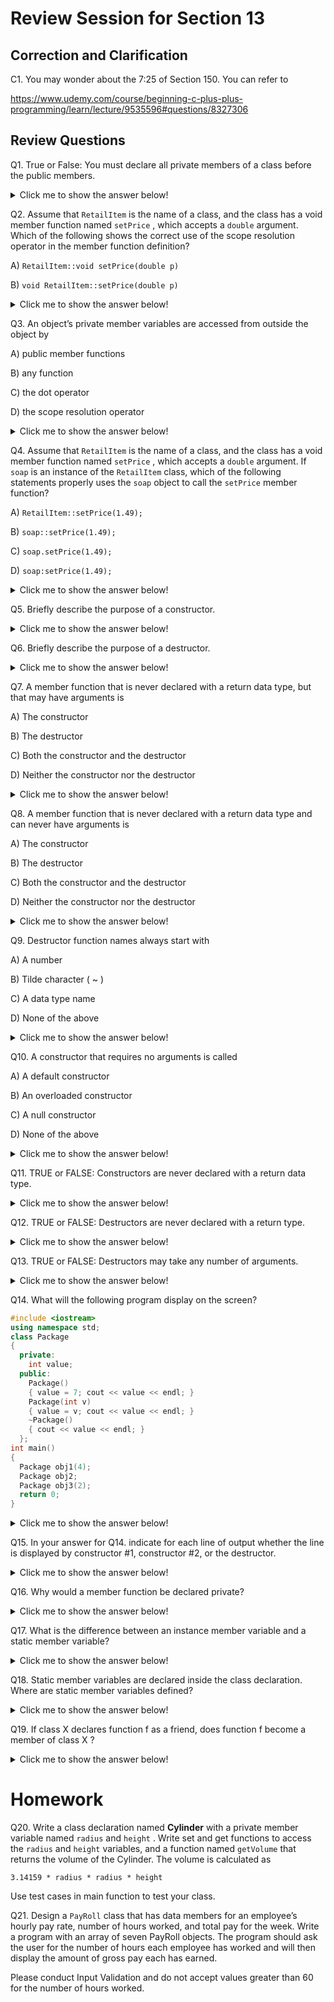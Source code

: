 
# Review Session for Section 13

## Correction and Clarification
C1. You may wonder about the 7:25 of Section 150. You can refer to

https://www.udemy.com/course/beginning-c-plus-plus-programming/learn/lecture/9535596#questions/8327306

## Review Questions

Q1. True or False: You must declare all private members of a class before the public members.

<details>

<summary> Click me to show the answer below!</summary>

False. There is no rule requiring you to declare private members before public members. For example, the `Rectangle` class could be declared as follows:
``` cpp
class Rectangle
{
public:
  void setWidth(double);
  void setLength(double);
  double getWidth() const;
  double getLength() const;
  double getArea() const;
private:
  double width;
  double length;
};
```
In addition, it is not required that all members of the same access specification be declared in the same place. Here is yet another declaration of the `Rectangle` class.
``` cpp
class Rectangle
{
private:
  double width;
public:
  void setWidth(double);
  void setLength(double);
  double getWidth() const;
  double getLength() const;
  double getArea() const;
private:
  double length;
};
```
</details>

Q2. Assume that `RetailItem` is the name of a class, and the class has a void member function named `setPrice` , which accepts a `double` argument. Which of the following
shows the correct use of the scope resolution operator in the member function definition?

A) `RetailItem::void setPrice(double p)`

B) `void RetailItem::setPrice(double p)`

<details>

<summary> Click me to show the answer below!</summary>

B)

</details>


Q3. An object’s private member variables are accessed from outside the object by

A) public member functions

B) any function

C) the dot operator

D) the scope resolution operator

<details>

<summary> Click me to show the answer below!</summary>

A) public member functions

</details>


Q4.  Assume that `RetailItem` is the name of a class, and the class has a void member function named `setPrice` , which accepts a `double` argument. If `soap` is an
instance of the `RetailItem` class, which of the following statements properly uses the `soap` object to call the `setPrice` member function?

A) `RetailItem::setPrice(1.49);`

B) `soap::setPrice(1.49);`

C) `soap.setPrice(1.49);`

D) `soap:setPrice(1.49);`

<details>

<summary> Click me to show the answer below!</summary>

C) `soap.setPrice(1.49);`

</details>


Q5. Briefly describe the purpose of a constructor.

<details>

<summary> Click me to show the answer below!</summary>


A constructor is a member function that has the same name as the class. It is automatically called when the object is created in memory, or instantiated. It is helpful to think of constructors as initialization routines. They

</details>


Q6. Briefly describe the purpose of a destructor.

<details>

<summary> Click me to show the answer below!</summary>

Destructors are member functions with the same name as the class, preceded by a tilde character (~). For example, the destructor for the `Rectangle` class would be named `~Rectangle`. Destructors are automatically called when an object is destroyed. In the same way that constructors set things up when an object is created, destructors perform shutdown procedures when the object goes out of existence. For example, a common use of destructors is to free memory that was dynamically allocated by the class object.

In addition to the fact that destructors are automatically called when an object is destroyed, the following points should be mentioned:
- Like constructors, destructors have no return type.
- Destructors cannot accept arguments, so they never have a parameter list.

</details>


Q7. A member function that is never declared with a return data type, but that may have arguments is

A) The constructor

B) The destructor

C) Both the constructor and the destructor

D) Neither the constructor nor the destructor

<details>

<summary> Click me to show the answer below!</summary>

A)

</details>

Q8. A member function that is never declared with a return data type and can never have arguments is

A) The constructor

B) The destructor

C) Both the constructor and the destructor

D) Neither the constructor nor the destructor

<details>

<summary> Click me to show the answer below!</summary>

B)

</details>


Q9. Destructor function names always start with

A) A number

B) Tilde character ( ~ )

C) A data type name

D) None of the above

<details>

<summary> Click me to show the answer below!</summary>

B)

</details>


Q10. A constructor that requires no arguments is called

A) A default constructor

B) An overloaded constructor

C) A null constructor

D) None of the above


<details>

<summary> Click me to show the answer below!</summary>

A)

When a constructor doesn’t accept arguments, it is known as the `default constructor`. If a constructor has default arguments for all its parameters, it can
be called with no explicit arguments. It then becomes the default constructor. For example, suppose the constructor for the Sale class had been written as the following:
``` cpp
Sale(double cost = 0.0, double rate = 0.05)
{ itemCost = cost;
  taxRate = rate; }
```
This constructor has default arguments for each of its parameters. As a result, the constructor can be called with no arguments, as shown here:
```Sale itemSale;```
This statement defines a `Sale` object. No arguments were passed to the constructor, so the default arguments for both parameters are used. Because this constructor can be called with no arguments, it is the default constructor.

**When all of a class’s constructors require arguments, then the class does not have a default constructor. In such a case you must pass the required arguments to the constructor when creating an object. Otherwise, a compiler error will result.**


</details>



Q11. TRUE or FALSE: Constructors are never declared with a return data type.

<details>

<summary> Click me to show the answer below!</summary>

True

</details>

Q12. TRUE or FALSE: Destructors are never declared with a return type.

<details>

<summary> Click me to show the answer below!</summary>

True

</details>


Q13. TRUE or FALSE: Destructors may take any number of arguments.

<details>

<summary> Click me to show the answer below!</summary>

False

</details>


Q14. What will the following program display on the screen?
``` cpp
#include <iostream>
using namespace std;
class Package
{
  private:
    int value;
  public:
    Package()
    { value = 7; cout << value << endl; }
    Package(int v)
    { value = v; cout << value << endl; }
    ~Package()
    { cout << value << endl; }
  };
int main()
{
  Package obj1(4);
  Package obj2;
  Package obj3(2);
  return 0;
}
```

<details>

<summary> Click me to show the answer below!</summary>
```
4
7
2
2
7
4
```
</details>


Q15. In your answer for Q14. indicate for each line of output whether the line is displayed by constructor #1, constructor #2, or the destructor.

<details>

<summary> Click me to show the answer below!</summary>
```
4   Constructor #2
7   Constructor #1
2   Constructor #2
2   Destructor
7   Destructor
4   Destructor
```
</details>

Q16. Why would a member function be declared private?

<details>

<summary> Click me to show the answer below!</summary>

Private member function may only be called from a function that is a member of the same class. Sometimes a class will contain one or more member functions that are necessary for internal processing, but should not be called by code outside the class. For example, a class might have a member function that performs a calculation only when a value is stored in a particular member variable and should not be performed at any other time. That function should not be directly accessible by code outside the class because it might get called at the wrong time. In this case, the member function should be declared private . When a member function is declared private , it may only be called internally.

</details>


Q17. What is the difference between an instance member variable and a static member variable?

<details>

<summary> Click me to show the answer below!</summary>
When a member variable is declared with the key word static , there will be only one copy of the member variable in memory, regardless of the number of instances of the class that might exist. A single copy of a class’s static member variable is shared by all instances of the class.
</details>

Q18. Static member variables are declared inside the class declaration. Where are static member variables defined?

<details>

<summary> Click me to show the answer below!</summary>

Outside of the class definition. For example,

``` cpp
 // Tree class
class Tree
 {
 private:
  static int objectCount; // Static member variable.
 public:
  // Constructor
  Tree()
  { objectCount++; }
  // Accessor function for objectCount
   int getObjectCount() const
   { return objectCount; }
 };

  // Definition of the static member variable, written
   // outside the class.
   int Tree::objectCount = 0;
```
</details>


Q19. If class X declares function f as a friend, does function f become a member of class X ?

<details>

<summary> Click me to show the answer below!</summary>

No.
</details>

# Homework

Q20. Write a class declaration named **Cylinder**  with a private member variable named `radius` and `height` . Write set and get functions to access the `radius` and `height` variables, and a function named `getVolume` that returns the volume of the Cylinder. The volume is calculated as
```
3.14159 * radius * radius * height
```
Use test cases in main function to test your class. 


Q21. Design a `PayRoll` class that has data members for an employee’s hourly pay rate, number of hours worked, and total pay for the week. Write a program with an array of
seven PayRoll objects. The program should ask the user for the number of hours each employee has worked and will then display the amount of gross pay each has earned.

Please conduct Input Validation and do not accept values greater than 60 for the number of hours worked.

  
  

